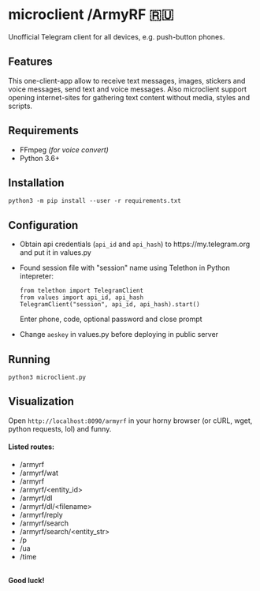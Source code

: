# microclient /ArmyRF :ru:
Unofficial Telegram client for all devices, e.g. push-button phones.
<br>
<h2>Features</h2>
This one-client-app allow to receive text messages, images, stickers and voice messages, send text and voice messages. Also microclient support opening internet-sites for gathering text content without media, styles and scripts.
<h2>Requirements</h2>
<ul>
  <li>FFmpeg <i>(for voice convert)</i></li>
  <li>Python 3.6+</li>
</ul>

<h2>Installation</h2>
<code>python3 -m pip install --user -r requirements.txt</code>

<h2>Configuration</h2>
<ul>
  <li><p>Obtain api credentials (<code>api_id</code> and <code>api_hash</code>) to https://my.telegram.org and put it in values.py</p></li>
  <li><p>Found session file with "session" name using Telethon in Python intepreter:</p>
    <p><code>from telethon import TelegramClient</code><br><code>from values import api_id, api_hash</code><br><code>TelegramClient("session", api_id, api_hash).start()</code></p>
  <p>Enter phone, code, optional password and close prompt</p></li>
  <li><p>Change <code>aeskey</code> in values.py before deploying in public server</p>
</ul>

<h2>Running</h2>
<code>python3 microclient.py</code>

<h2>Visualization</h2>
<p>Open <code>http://localhost:8090/armyrf</code> in your horny browser (or cURL, wget, python requests, lol) and funny.</p>
<h4>Listed routes:</h4>
<ul>
  <li>/armyrf</li>
  <li>/armyrf/wat</li>
  <li>/armyrf</li>
  <li>/armyrf/&lt;entity_id&gt;</li>
  <li>/armyrf/dl</li>
  <li>/armyrf/dl/&lt;filename&gt;</li>
  <li>/armyrf/reply</li>
  <li>/armyrf/search</li>
  <li>/armyrf/search/&lt;entity_str&gt;</li>
  <li>/p</li>
  <li>/ua</li>
  <li>/time</li>
</ul>
<br>
<b>Good luck!<b>
